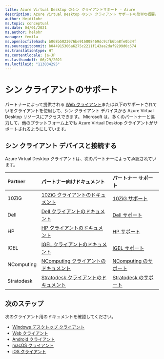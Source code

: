 ```yaml
---
title: Azure Virtual Desktop のシン クライアントサポート - Azure
description: Azure Virtual Desktop のシン クライアント サポートの簡単な概要。
author: Heidilohr
ms.topic: conceptual
ms.date: 04/01/2021
ms.author: helohr
manager: femila
ms.openlocfilehash: b068b5023076be916808469dc9cfb6ba8fe0b34f
ms.sourcegitcommit: b044915306a6275c2211f143aa2daf9299d0c574
ms.translationtype: HT
ms.contentlocale: ja-JP
ms.lasthandoff: 06/29/2021
ms.locfileid: "113034295"
---
```

# <a name="thin-client-support"></a>シン クライアントのサポート

パートナーによって提供される [Web クライアント](connect-web.md)または以下のサポートされているクライアントを使用して、シン クライアント デバイスから Azure Virtual Desktop リソースにアクセスできます。 Microsoft は、多くのパートナーと協力して、他のプラットフォーム上でも Azure Virtual Desktop クライアントがサポートされるようにしています。

## <a name="connect-with-your-thin-client-device"></a>シン クライアント デバイスと接続する

Azure Virtual Desktop クライアントは、次のパートナーによって承認されています。

|Partner|パートナー向けドキュメント|パートナー サポート|
|:------|:--------------------|:--------------|
|10ZiG |[10ZiG クライアントのドキュメント](https://www.10zig.com/about/microsoft-windows-virtual-desktop)|[10ZiG サポート](https://www.10zig.com/resources/support_faq)|
|Dell |[Dell クライアントのドキュメント](https://www.delltechnologies.com/en-us/collaterals/unauth/data-sheets/products/thin-clients/dell-thinos-9-for-microsoft-wvd.pdf)|[Dell サポート](https://www.dell.com/support)|
|HP |[HP クライアントのドキュメント](https://h20195.www2.hp.com/v2/GetDocument.aspx?docname=c07051097)|[HP サポート](https://support.hp.com/us-en/products/workstations-thin-clients)|
|IGEL |[IGEL クライアントのドキュメント](https://www.igel.com/igel-solution-family/windows-virtual-desktop/)|[IGEL サポート](https://www.igel.com/support/)|
|NComputing |[NComputing クライアントのドキュメント](https://www.ncomputing.com/microsoft)|[NComputing のサポート](https://www.ncomputing.com/support/support-options)|
|Stratodesk |[Stratodesk クライアントのドキュメント](https://www.stratodesk.com/kb/Microsoft_Windows_Virtual_Desktop_(WVD))|[Stratodesk のサポート](https://www.stratodesk.com/support/)|

## <a name="next-steps"></a>次のステップ

次のクライアント用のドキュメントを確認してください。

- [Windows デスクトップ クライアント](connect-windows-7-10.md)
- [Web クライアント](connect-web.md)
- [Android クライアント](connect-android.md)
- [macOS クライアント](connect-macos.md)
- [iOS クライアント](connect-ios.md)
